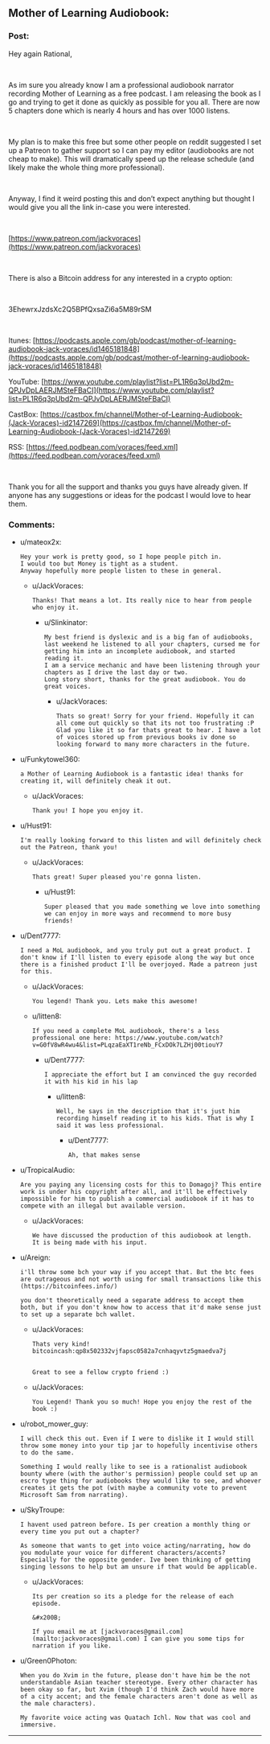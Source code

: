 ## Mother of Learning Audiobook:

### Post:

Hey again Rational,

&#x200B;

As im sure you already know I am a professional audiobook narrator recording Mother of Learning as a free podcast. I am releasing the book as I go and trying to get it done as quickly as possible for you all. There are now 5 chapters done which is nearly 4 hours and has over 1000 listens.

&#x200B;

My plan is to make this free but some other people on reddit suggested I set up a Patreon to gather support so I can pay my editor (audiobooks are not cheap to make). This will dramatically speed up the release schedule (and likely make the whole thing more professional).

&#x200B;

Anyway, I find it weird posting this and don’t expect anything but thought I would give you all the link in-case you were interested.

&#x200B;

[https://www.patreon.com/jackvoraces](https://www.patreon.com/jackvoraces)

&#x200B;

There is also a Bitcoin address for any interested in a crypto option:

&#x200B;

3EhewrxJzdsXc2Q5BPfQxsaZi6a5M89rSM

&#x200B;

Itunes: [https://podcasts.apple.com/gb/podcast/mother-of-learning-audiobook-jack-voraces/id1465181848](https://podcasts.apple.com/gb/podcast/mother-of-learning-audiobook-jack-voraces/id1465181848)

YouTube: [https://www.youtube.com/playlist?list=PL1R6q3pUbd2m-QPJvDpLAERJMSteFBaCI](https://www.youtube.com/playlist?list=PL1R6q3pUbd2m-QPJvDpLAERJMSteFBaCI)

CastBox: [https://castbox.fm/channel/Mother-of-Learning-Audiobook-(Jack-Voraces)-id2147269](https://castbox.fm/channel/Mother-of-Learning-Audiobook-(Jack-Voraces)-id2147269)

RSS: [https://feed.podbean.com/voraces/feed.xml](https://feed.podbean.com/voraces/feed.xml)

&#x200B;

Thank you for all the support and thanks you guys have already given. If anyone has any suggestions or ideas for the podcast I would love to hear them.

### Comments:

- u/mateox2x:
  ```
  Hey your work is pretty good, so I hope people pitch in.
  I would too but Money is tight as a student.
  Anyway hopefully more people listen to these in general.
  ```

  - u/JackVoraces:
    ```
    Thanks! That means a lot. Its really nice to hear from people who enjoy it.
    ```

    - u/Slinkinator:
      ```
      My best friend is dyslexic and is a big fan of audiobooks, last weekend he listened to all your chapters, cursed me for getting him into an incomplete audiobook, and started reading it.
      I am a service mechanic and have been listening through your chapters as I drive the last day or two.
      Long story short, thanks for the great audiobook. You do great voices.
      ```

      - u/JackVoraces:
        ```
        Thats so great! Sorry for your friend. Hopefully it can all come out quickly so that its not too frustrating :P Glad you like it so far thats great to hear. I have a lot of voices stored up from previous books iv done so looking forward to many more characters in the future.
        ```

- u/Funkytowel360:
  ```
  a Mother of Learning Audiobook is a fantastic idea! thanks for creating it, will definitely cheak it out.
  ```

  - u/JackVoraces:
    ```
    Thank you! I hope you enjoy it.
    ```

- u/Hust91:
  ```
  I'm really looking forward to this listen and will definitely check out the Patreon, thank you!
  ```

  - u/JackVoraces:
    ```
    Thats great! Super pleased you're gonna listen.
    ```

    - u/Hust91:
      ```
      Super pleased that you made something we love into something we can enjoy in more ways and recommend to more busy friends!
      ```

- u/Dent7777:
  ```
  I need a MoL audiobook, and you truly put out a great product. I don't know if I'll listen to every episode along the way but once there is a finished product I'll be overjoyed. Made a patreon just for this.
  ```

  - u/JackVoraces:
    ```
    You legend! Thank you. Lets make this awesome!
    ```

  - u/litten8:
    ```
    If you need a complete MoL audiobook, there's a less professional one here: https://www.youtube.com/watch?v=G0fV8wR4wu4&list=PLqzaEaXT1reNb_FCxDOk7LZHj00tiouY7
    ```

    - u/Dent7777:
      ```
      I appreciate the effort but I am convinced the guy recorded it with his kid in his lap
      ```

      - u/litten8:
        ```
        Well, he says in the description that it's just him recording himself reading it to his kids. That is why I said it was less professional.
        ```

        - u/Dent7777:
          ```
          Ah, that makes sense
          ```

- u/TropicalAudio:
  ```
  Are you paying any licensing costs for this to Domagoj? This entire work is under his copyright after all, and it'll be effectively impossible for him to publish a commercial audiobook if it has to compete with an illegal but available version.
  ```

  - u/JackVoraces:
    ```
    We have discussed the production of this audiobook at length. It is being made with his input.
    ```

- u/Areign:
  ```
  i'll throw some bch your way if you accept that. But the btc fees are outrageous and not worth using for small transactions like this (https://bitcoinfees.info/)

  you don't theoretically need a separate address to accept them both, but if you don't know how to access that it'd make sense just to set up a separate bch wallet.
  ```

  - u/JackVoraces:
    ```
    Thats very kind!  bitcoincash:qp8x502332vjfapsc0582a7cnhaqyvtz5gmaedva7j   


    Great to see a fellow crypto friend :)
    ```

  - u/JackVoraces:
    ```
    You Legend! Thank you so much! Hope you enjoy the rest of the book :)
    ```

- u/robot_mower_guy:
  ```
  I will check this out. Even if I were to dislike it I would still throw some money into your tip jar to hopefully incentivise others to do the same.

  Something I would really like to see is a rationalist audiobook bounty where (with the author's permission) people could set up an escro type thing for audiobooks they would like to see, and whoever creates it gets the pot (with maybe a community vote to prevent Microsoft Sam from narrating).
  ```

- u/SkyTroupe:
  ```
  I havent used patreon before. Is per creation a monthly thing or every time you put out a chapter?

  As someone that wants to get into voice acting/narrating, how do you modulate your voice for different characters/accents? Especially for the opposite gender. Ive been thinking of getting singing lessons to help but am unsure if that would be applicable.
  ```

  - u/JackVoraces:
    ```
    Its per creation so its a pledge for the release of each episode.

    &#x200B;

    If you email me at [jackvoraces@gmail.com](mailto:jackvoraces@gmail.com) I can give you some tips for narration if you like.
    ```

- u/Green0Photon:
  ```
  When you do Xvim in the future, please don't have him be the not understandable Asian teacher stereotype. Every other character has been okay so far, but Xvim (though I'd think Zach would have more of a city accent; and the female characters aren't done as well as the male characters).

  My favorite voice acting was Quatach Ichl. Now that was cool and immersive.
  ```

---

